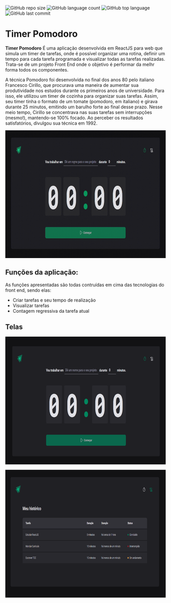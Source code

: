 ![GitHub repo size](https://img.shields.io/github/repo-size/LucasHARosa/Timer_Pomodoro)
![GitHub language count](https://img.shields.io/github/languages/count/LucasHARosa/Timer_Pomodoro)
![GitHub top language](https://img.shields.io/github/languages/top/LucasHARosa/Timer_Pomodoro)
![GitHub last commit](https://img.shields.io/github/last-commit/LucasHARosa/Timer_Pomodoro)

# Timer Pomodoro

<strong>Timer Pomodoro</strong> É uma aplicação desenvolvida em ReactJS para web que simula um timer de tarefas, onde é possível organizar uma rotina, definir um tempo para cada tarefa programada e visualizar todas as tarefas realizadas. Trata-se de um projeto Front End onde o objetivo é performar da melhr forma todos os componentes.

A técnica Pomodoro foi desenvolvida no final dos anos 80 pelo italiano Francesco Cirillo, que procurava uma maneira de aumentar sua produtividade nos estudos durante os primeiros anos de universidade. Para isso, ele utilizou um timer de cozinha para organizar suas tarefas. Assim, seu timer tinha o formato de um tomate (pomodoro, em italiano) e girava durante 25 minutos, emitindo um barulho forte ao final desse prazo. Nesse meio tempo, Cirillo se concentrava nas suas tarefas sem interrupções (mesmo!), mantendo-se 100% focado. Ao perceber os resultados satisfatórios, divulgou sua técnica em 1992. 

<p align="center">
    <img height="400" src="./imagens/Timer_Pomodoro.gif" alt="">
</p>
<h2 > <strong>Funções da aplicação:</strong> </h2>
As funções apresentadas são todas contruídas em cima das tecnologias do front end, sendo elas:

<ul>
    <li>Criar tarefas e seu tempo de realização</li>
    <li>Visualizar tarefas</li>
    <li>Contagem regressiva da tarefa atual</li>
</ul> 

## Telas
<p align="center">
    <img height="400" src="./imagens/timer_pomoro_1.png" alt="">
</p>
<p align="center">
    <img  height="400" src="./imagens/timer_pomoro_2.png" alt="">
</p>
